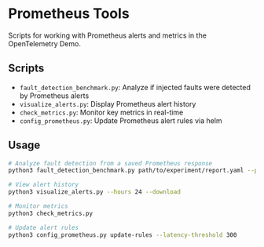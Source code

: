 # Prometheus Tools

Scripts for working with Prometheus alerts and metrics in the OpenTelemetry Demo.

## Scripts

- `fault_detection_benchmark.py`: Analyze if injected faults were detected by Prometheus alerts
- `visualize_alerts.py`: Display Prometheus alert history
- `check_metrics.py`: Monitor key metrics in real-time
- `config_prometheus.py`: Update Prometheus alert rules via helm

## Usage

```bash
# Analyze fault detection from a saved Prometheus response
python3 fault_detection_benchmark.py path/to/experiment/report.yaml --prometheus-data alerts.json

# View alert history
python3 visualize_alerts.py --hours 24 --download

# Monitor metrics
python3 check_metrics.py

# Update alert rules
python3 config_prometheus.py update-rules --latency-threshold 300
``` 